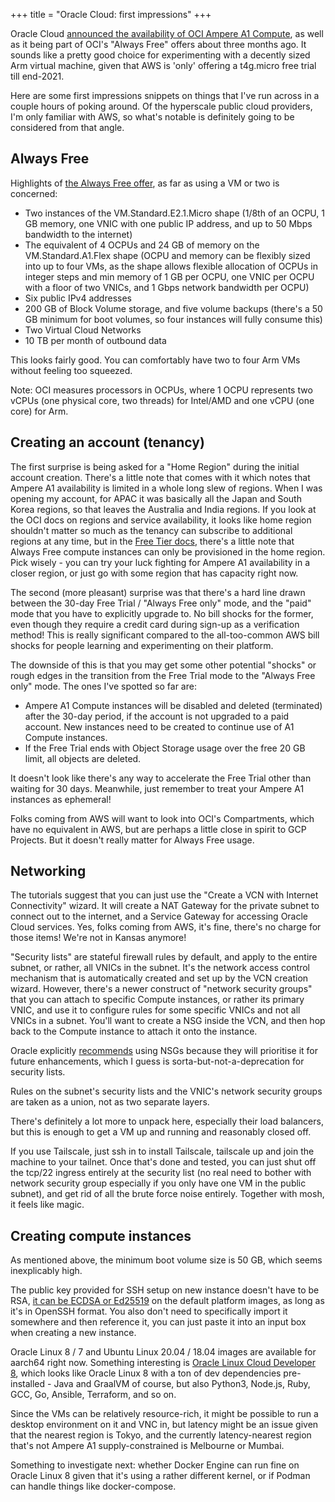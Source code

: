 +++
title = "Oracle Cloud: first impressions"
+++

Oracle Cloud [announced the availability of OCI Ampere A1 Compute](https://www.oracle.com/news/announcement/oracle-unlocks-power-of-arm-processors-at-one-cent-per-core-hour-2021-05-25/), as well as it being part of OCI's "Always Free" offers about three months ago.
It sounds like a pretty good choice for experimenting with a decently sized Arm virtual machine, given that AWS is 'only' offering a t4g.micro free trial till end-2021.

Here are some first impressions snippets on things that I've run across in a couple hours of poking around.
Of the hyperscale public cloud providers, I'm only familiar with AWS, so what's notable is definitely going to be considered from that angle.

## Always Free

Highlights of [the Always Free offer](https://docs.oracle.com/en-us/iaas/Content/FreeTier/freetier_topic-Always_Free_Resources.htm), as far as using a VM or two is concerned:

- Two instances of the VM.Standard.E2.1.Micro shape (1/8th of an OCPU, 1 GB memory, one VNIC with one public IP address, and up to 50 Mbps bandwidth to the internet)
- The equivalent of 4 OCPUs and 24 GB of memory on the VM.Standard.A1.Flex shape (OCPU and memory can be flexibly sized into up to four VMs, as the shape allows flexible allocation of OCPUs in integer steps and min memory of 1 GB per OCPU, one VNIC per OCPU with a floor of two VNICs, and 1 Gbps network bandwidth per OCPU)
- Six public IPv4 addresses
- 200 GB of Block Volume storage, and five volume backups (there's a 50 GB minimum for boot volumes, so four instances will fully consume this)
- Two Virtual Cloud Networks
- 10 TB per month of outbound data

This looks fairly good.
You can comfortably have two to four Arm VMs without feeling too squeezed.

Note: OCI measures processors in OCPUs, where 1 OCPU represents two vCPUs (one physical core, two threads) for Intel/AMD and one vCPU (one core) for Arm.

## Creating an account (tenancy)

The first surprise is being asked for a "Home Region" during the initial account creation.
There's a little note that comes with it which notes that Ampere A1 availability is limited in a whole long slew of regions.
When I was opening my account, for APAC it was basically all the Japan and South Korea regions, so that leaves the Australia and India regions.
If you look at the OCI docs on regions and service availability, it looks like home region shouldn't matter so much as the tenancy can subscribe to additional regions at any time, but in the [Free Tier docs](https://docs.oracle.com/en-us/iaas/Content/FreeTier/freetier.htm), there's a little note that Always Free compute instances can only be provisioned in the home region.
Pick wisely - you can try your luck fighting for Ampere A1 availability in a closer region, or just go with some region that has capacity right now.

The second (more pleasant) surprise was that there's a hard line drawn between the 30-day Free Trial / "Always Free only" mode, and the "paid" mode that you have to explicitly upgrade to.
No bill shocks for the former, even though they require a credit card during sign-up as a verification method!
This is really significant compared to the all-too-common AWS bill shocks for people learning and experimenting on their platform.

The downside of this is that you may get some other potential "shocks" or rough edges in the transition from the Free Trial mode to the "Always Free only" mode.
The ones I've spotted so far are:

- Ampere A1 Compute instances will be disabled and deleted (terminated) after the 30-day period, if the account is not upgraded to a paid account. New instances need to be created to continue use of A1 Compute instances.
- If the Free Trial ends with Object Storage usage over the free 20 GB limit, all objects are deleted.

It doesn't look like there's any way to accelerate the Free Trial other than waiting for 30 days.
Meanwhile, just remember to treat your Ampere A1 instances as ephemeral!

Folks coming from AWS will want to look into OCI's Compartments, which have no equivalent in AWS, but are perhaps a little close in spirit to GCP Projects.
But it doesn't really matter for Always Free usage.

## Networking

The tutorials suggest that you can just use the "Create a VCN with Internet Connectivity" wizard.
It will create a NAT Gateway for the private subnet to connect out to the internet, and a Service Gateway for accessing Oracle Cloud services.
Yes, folks coming from AWS, it's fine, there's no charge for those items!
We're not in Kansas anymore!

"Security lists" are stateful firewall rules by default, and apply to the entire subnet, or rather, all VNICs in the subnet.
It's the network access control mechanism that is automatically created and set up by the VCN creation wizard.
However, there's a newer construct of "network security groups" that you can attach to specific Compute instances, or rather its primary VNIC, and use it to configure rules for some specific VNICs and not all VNICs in a subnet.
You'll want to create a NSG inside the VCN, and then hop back to the Compute instance to attach it onto the instance.

Oracle explicitly [recommends](https://docs.oracle.com/en-us/iaas/Content/Network/Concepts/securityrules.htm#comparison) using NSGs because they will prioritise it for future enhancements, which I guess is sorta-but-not-a-deprecation for security lists.

Rules on the subnet's security lists and the VNIC's network security groups are taken as a union, not as two separate layers.

There's definitely a lot more to unpack here, especially their load balancers, but this is enough to get a VM up and running and reasonably closed off.

If you use Tailscale, just ssh in to install Tailscale, tailscale up and join the machine to your tailnet.
Once that's done and tested, you can just shut off the tcp/22 ingress entirely at the security list (no real need to bother with network security group especially if you only have one VM in the public subnet), and get rid of all the brute force noise entirely.
Together with mosh, it feels like magic.

## Creating compute instances

As mentioned above, the minimum boot volume size is 50 GB, which seems inexplicably high.

The public key provided for SSH setup on new instance doesn't have to be RSA, [it can be ECDSA or Ed25519](https://docs.oracle.com/en-us/iaas/Content/Compute/Tasks/managingkeypairs.htm#public-key-format) on the default platform images, as long as it's in OpenSSH format.
You also don't need to specifically import it somewhere and then reference it, you can just paste it into an input box when creating a new instance.

Oracle Linux 8 / 7 and Ubuntu Linux 20.04 / 18.04 images are available for aarch64 right now.
Something interesting is [Oracle Linux Cloud Developer 8](https://docs.oracle.com/en/operating-systems/oracle-linux/oci/developer-image/), which looks like Oracle Linux 8 with a ton of dev dependencies pre-installed - Java and GraalVM of course, but also Python3, Node.js, Ruby, GCC, Go, Ansible, Terraform, and so on.

Since the VMs can be relatively resource-rich, it might be possible to run a desktop environment on it and VNC in, but latency might be an issue given that the nearest region is Tokyo, and the currently latency-nearest region that's not Ampere A1 supply-constrained is Melbourne or Mumbai.

Something to investigate next: whether Docker Engine can run fine on Oracle Linux 8 given that it's using a rather different kernel, or if Podman can handle things like docker-compose.
